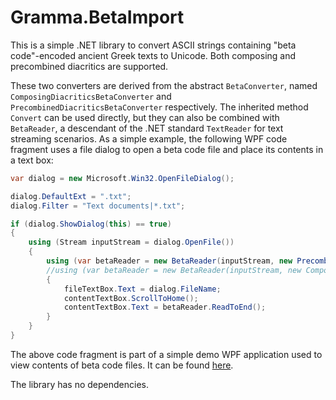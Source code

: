 # Gramma.BetaImport
This is a simple .NET library to convert ASCII strings containing "beta code"-encoded ancient Greek texts to Unicode. Both composing and precombined diacritics are supported.

These two converters are derived from the abstract `BetaConverter`, named `ComposingDiacriticsBetaConverter` and `PrecombinedDiacriticsBetaConverter` respectively. The inherited method `Convert` can be used directly, but they can also be combined with `BetaReader`, a descendant of the .NET standard `TextReader` for text streaming scenarios. As a simple example, the following WPF code fragment uses a file dialog to open a beta code file and place its contents in a text box:

```cs
var dialog = new Microsoft.Win32.OpenFileDialog();

dialog.DefaultExt = ".txt";
dialog.Filter = "Text documents|*.txt";

if (dialog.ShowDialog(this) == true)
{
	using (Stream inputStream = dialog.OpenFile())
	{
		using (var betaReader = new BetaReader(inputStream, new PrecombinedDiacriticsBetaConverter()))
		//using (var betaReader = new BetaReader(inputStream, new ComposingDiacriticsBetaConverter()))
		{
			fileTextBox.Text = dialog.FileName;
			contentTextBox.ScrollToHome();
			contentTextBox.Text = betaReader.ReadToEnd();
		}
	}
}
```

The above code fragment is part of a simple demo WPF application used to view contents of beta code files. It can be found [here](https://github.com/grammophone/Gramma.BetaImport.Viewer).

The library has no dependencies.
